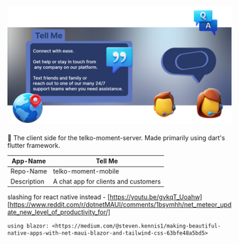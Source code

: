![image banner](https://github.com/Stroustrups-Sentinel/telko-moment-mobile/blob/main/design/github-banner.png?raw=true)
---

📱 The client side for the telko-moment-server. Made primarily using dart's flutter framework.

  |App-Name| Tell Me|
  |---|---|
  | Repo-Name | telko-moment-mobile |
  | Description | A chat app for clients and customers |

slashing for react native instead - [https://youtu.be/gvkqT_Uoahw]
    [https://www.reddit.com/r/dotnetMAUI/comments/1bsymhh/net_meteor_update_new_level_of_productivity_for/]

    using blazor: <https://medium.com/@steven.kennis1/making-beautiful-native-apps-with-net-maui-blazor-and-tailwind-css-63bfe48a5bd5>
